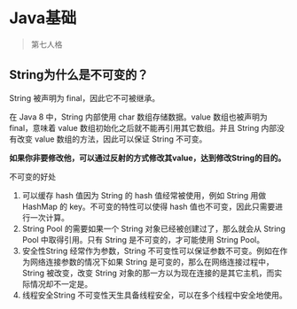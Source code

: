# Java基础

> 第七人格

## String为什么是不可变的？

String 被声明为 final，因此它不可被继承。

在 Java 8 中，String 内部使用 char 数组存储数据。value 数组也被声明为 final，意味着 value 数组初始化之后就不能再引用其它数组。并且 String 内部没有改变 value 数组的方法，因此可以保证 String 不可变。

**如果你非要修改他，可以通过反射的方式修改其value，达到修改String的目的。**

不可变的好处

1. 可以缓存 hash 值因为 String 的 hash 值经常被使用，例如 String 用做 HashMap 的 key。不可变的特性可以使得 hash 值也不可变，因此只需要进行一次计算。 
2. String Pool 的需要如果一个 String 对象已经被创建过了，那么就会从 String Pool 中取得引用。只有 String 是不可变的，才可能使用 String Pool。 
3. 安全性String 经常作为参数，String 不可变性可以保证参数不可变。例如在作为网络连接参数的情况下如果 String 是可变的，那么在网络连接过程中，String 被改变，改变 String 对象的那一方以为现在连接的是其它主机，而实际情况却不一定是。
4.  线程安全String 不可变性天生具备线程安全，可以在多个线程中安全地使用。

